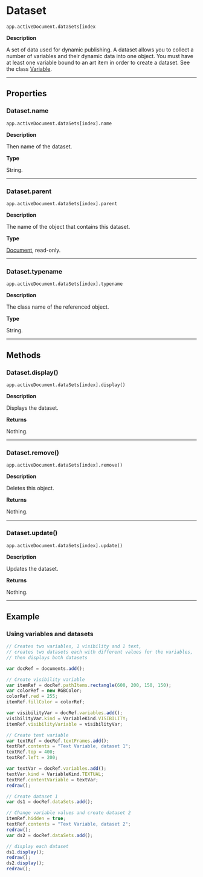 # Dataset

`app.activeDocument.dataSets[index`

**Description**

A set of data used for dynamic publishing. A dataset allows you to collect a number of variables and their dynamic data into one object. You must have at least one variable bound to an art item in order to create a dataset. See the class [Variable](./Variable.md).

---

## Properties

### Dataset.name

`app.activeDocument.dataSets[index].name`

**Description**

Then name of the dataset.

**Type**

String.

---

### Dataset.parent

`app.activeDocument.dataSets[index].parent`

**Description**

The name of the object that contains this dataset.

**Type**

[Document](./Document.md), read-only.

---

### Dataset.typename

`app.activeDocument.dataSets[index].typename`

**Description**

The class name of the referenced object.

**Type**

String.

---

## Methods

### Dataset.display()

`app.activeDocument.dataSets[index].display()`

**Description**

Displays the dataset.

**Returns**

Nothing.

---

### Dataset.remove()

`app.activeDocument.dataSets[index].remove()`

**Description**

Deletes this object.

**Returns**

Nothing.

---

### Dataset.update()

`app.activeDocument.dataSets[index].update()`

**Description**

Updates the dataset.

**Returns**

Nothing.

---

## Example

### Using variables and datasets

```javascript
// Creates two variables, 1 visibility and 1 text,
// creates two datasets each with different values for the variables,
// then displays both datasets

var docRef = documents.add();

// Create visibility variable
var itemRef = docRef.pathItems.rectangle(600, 200, 150, 150);
var colorRef = new RGBColor;
colorRef.red = 255;
itemRef.fillColor = colorRef;

var visibilityVar = docRef.variables.add();
visibilityVar.kind = VariableKind.VISIBILITY;
itemRef.visibilityVariable = visibilityVar;

// Create text variable
var textRef = docRef.textFrames.add();
textRef.contents = "Text Variable, dataset 1";
textRef.top = 400;
textRef.left = 200;

var textVar = docRef.variables.add();
textVar.kind = VariableKind.TEXTUAL;
textRef.contentVariable = textVar;
redraw();

// Create dataset 1
var ds1 = docRef.dataSets.add();

// Change variable values and create dataset 2
itemRef.hidden = true;
textRef.contents = "Text Variable, dataset 2";
redraw();
var ds2 = docRef.dataSets.add();

// display each dataset
ds1.display();
redraw();
ds2.display();
redraw();
```
